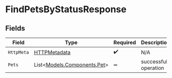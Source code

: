 # FindPetsByStatusResponse


## Fields

| Field                                                         | Type                                                          | Required                                                      | Description                                                   |
| ------------------------------------------------------------- | ------------------------------------------------------------- | ------------------------------------------------------------- | ------------------------------------------------------------- |
| `HttpMeta`                                                    | [HTTPMetadata](../../Models/Components/HTTPMetadata.md)       | :heavy_check_mark:                                            | N/A                                                           |
| `Pets`                                                        | List<[Models.Components.Pet](../../Models/Components/Pet.md)> | :heavy_minus_sign:                                            | successful operation                                          |